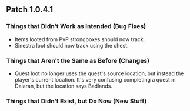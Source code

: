 ## Patch 1.0.4.1
### Things that Didn't Work as Intended (Bug Fixes)
- Items looted from PvP strongboxes should now track.
- Sinestra loot should now track using the chest.

### Things that Aren't the Same as Before (Changes)
- Quest loot no longer uses the quest's source location, but instead the player's current location. It's very confusing completing a quest in Dalaran, but the location says Badlands.

### Things that Didn't Exist, but Do Now (New Stuff)